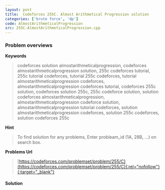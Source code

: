 ```yaml
---
layout: post
title:  Codeforces 255C. Almost Arithmetical Progression solution
categories: ['brute force', 'dp']
code: AlmostArithmeticalProgression
src: 255C-AlmostArithmeticalProgression.cpp
---
```

### **Problem overviews**

**Keywords**
> codeforces solution almostarithmeticalprogression, codeforces almostarithmeticalprogression solution, 255c codeforces tutorial, 255c tutorial codeforces, tutorial 255c codeforces, tutorial almostarithmeticalprogression codeforces, almostarithmeticalprogression codeforces tutorial, codeforces 255c solution, codeforces solution 255c, 255c codeforce solution, solution codeforces almostarithmeticalprogression, almostarithmeticalprogression codeforce solution, almostarithmeticalprogression tutorial codeforces, solution almostarithmeticalprogression codeforces, solution 255c codeforces, solution codeforces 255c

**Hint**
> To find solution for any problems, Enter probleam_id (1A, 28B, ...) on search box. 

**Problems Url**
> [https://codeforces.com/problemset/problem/255/C](https://codeforces.com/problemset/problem/255/C){:rel="nofollow"}{:target="_blank"}

#### **Solution**



